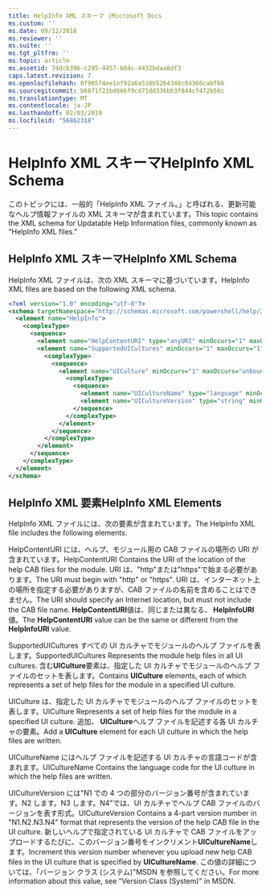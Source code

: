 ```yaml
---
title: HelpInfo XML スキーマ |Microsoft Docs
ms.custom: ''
ms.date: 09/12/2016
ms.reviewer: ''
ms.suite: ''
ms.tgt_pltfrm: ''
ms.topic: article
ms.assetid: 74dcb396-c295-4457-b84c-4432bdaa8df3
caps.latest.revision: 7
ms.openlocfilehash: 0f965f4ee1ef92a6a538b52b4348c04366cabf66
ms.sourcegitcommit: b6871f21bd666f9cd71dd336bb3f844cf472b56c
ms.translationtype: MT
ms.contentlocale: ja-JP
ms.lasthandoff: 02/03/2019
ms.locfileid: "56862318"
---
```

# <a name="helpinfo-xml-schema"></a><span data-ttu-id="7a6cc-102">HelpInfo XML スキーマ</span><span class="sxs-lookup"><span data-stu-id="7a6cc-102">HelpInfo XML Schema</span></span>

<span data-ttu-id="7a6cc-103">このトピックには、一般的「HelpInfo XML ファイル。」と呼ばれる、更新可能なヘルプ情報ファイルの XML スキーマが含まれています。</span><span class="sxs-lookup"><span data-stu-id="7a6cc-103">This topic contains the XML schema for Updatable Help Information files, commonly known as "HelpInfo XML files."</span></span>

## <a name="helpinfo-xml-schema"></a><span data-ttu-id="7a6cc-104">HelpInfo XML スキーマ</span><span class="sxs-lookup"><span data-stu-id="7a6cc-104">HelpInfo XML Schema</span></span>

<span data-ttu-id="7a6cc-105">HelpInfo XML ファイルは、次の XML スキーマに基づいています。</span><span class="sxs-lookup"><span data-stu-id="7a6cc-105">HelpInfo XML files are based on the following XML schema.</span></span>

```xml
<?xml version="1.0" encoding="utf-8"?>
<schema targetNamespace="http://schemas.microsoft.com/powershell/help/2010/05" xmlns="http://www.w3.org/2001/XMLSchema">
  <element name="HelpInfo">
    <complexType>
      <sequence>
        <element name="HelpContentURI" type="anyURI" minOccurs="1" maxOccurs="1" />
        <element name="SupportedUICultures" minOccurs="1" maxOccurs="1">
          <complexType>
            <sequence>
              <element name="UICulture" minOccurs="1" maxOccurs="unbounded">
                <complexType>
                  <sequence>
                    <element name="UICultureName" type="language" minOccurs="1" maxOccurs="1" />
                    <element name="UICultureVersion" type="string" minOccurs="1" maxOccurs="1" />
                  </sequence>
                </complexType>
              </element>
            </sequence>
          </complexType>
        </element>
      </sequence>
    </complexType>
  </element>
</schema>
```

## <a name="helpinfo-xml-elements"></a><span data-ttu-id="7a6cc-106">HelpInfo XML 要素</span><span class="sxs-lookup"><span data-stu-id="7a6cc-106">HelpInfo XML Elements</span></span>

<span data-ttu-id="7a6cc-107">HelpInfo XML ファイルには、次の要素が含まれています。</span><span class="sxs-lookup"><span data-stu-id="7a6cc-107">The HelpInfo XML file includes the following elements.</span></span>

<span data-ttu-id="7a6cc-108">HelpContentURI には、ヘルプ、モジュール用の CAB ファイルの場所の URI が含まれています。</span><span class="sxs-lookup"><span data-stu-id="7a6cc-108">HelpContentURI Contains the URI of the location of the help CAB files for the module.</span></span> <span data-ttu-id="7a6cc-109">URI は、"http"または"https"で始まる必要があります。</span><span class="sxs-lookup"><span data-stu-id="7a6cc-109">The URI must begin with "http" or "https".</span></span> <span data-ttu-id="7a6cc-110">URI は、インターネット上の場所を指定する必要がありますが、CAB ファイルの名前を含めることはできません。</span><span class="sxs-lookup"><span data-stu-id="7a6cc-110">The URI should specify an Internet location, but must not include the CAB file name.</span></span> <span data-ttu-id="7a6cc-111">**HelpContentURI**値は、同じまたは異なる、 **HelpInfoURI**値。</span><span class="sxs-lookup"><span data-stu-id="7a6cc-111">The **HelpContentURI** value can be the  same or different from the **HelpInfoURI** value.</span></span>

<span data-ttu-id="7a6cc-112">SupportedUICultures すべての UI カルチャでモジュールのヘルプ ファイルを表します。</span><span class="sxs-lookup"><span data-stu-id="7a6cc-112">SupportedUICultures Represents the module help files in all UI cultures.</span></span> <span data-ttu-id="7a6cc-113">含む**UICulture**要素は、指定した UI カルチャでモジュールのヘルプ ファイルのセットを表します。</span><span class="sxs-lookup"><span data-stu-id="7a6cc-113">Contains **UICulture** elements, each of which represents a set of help files for the module in a specified UI culture.</span></span>

<span data-ttu-id="7a6cc-114">UICulture は、指定した UI カルチャでモジュールのヘルプ ファイルのセットを表します。</span><span class="sxs-lookup"><span data-stu-id="7a6cc-114">UICulture Represents a set of help files for the module in a specified UI culture.</span></span> <span data-ttu-id="7a6cc-115">追加、 **UICulture**ヘルプ ファイルを記述する各 UI カルチャの要素。</span><span class="sxs-lookup"><span data-stu-id="7a6cc-115">Add a **UICulture** element for each UI culture in which the help files are written.</span></span>

<span data-ttu-id="7a6cc-116">UICultureName にはヘルプ ファイルを記述する UI カルチャの言語コードが含まれます。</span><span class="sxs-lookup"><span data-stu-id="7a6cc-116">UICultureName Contains the language code for the UI culture in which the help files are written.</span></span>

<span data-ttu-id="7a6cc-117">UICultureVersion には"N1 での 4 つの部分のバージョン番号が含まれています。N2 します。N3 します。N4"では、UI カルチャでヘルプ CAB ファイルのバージョンを表す形式。</span><span class="sxs-lookup"><span data-stu-id="7a6cc-117">UICultureVersion Contains a 4-part version number in "N1.N2.N3.N4" format that represents the version of the help CAB file in the UI culture.</span></span> <span data-ttu-id="7a6cc-118">新しいヘルプで指定されている UI カルチャで CAB ファイルをアップロードするたびに、このバージョン番号をインクリメント**UICultureName**します。</span><span class="sxs-lookup"><span data-stu-id="7a6cc-118">Increment this version number whenever you upload new help CAB files in the UI culture that is specified by **UICultureName**.</span></span> <span data-ttu-id="7a6cc-119">この値の詳細については、「バージョン クラス (システム)"MSDN を参照してください。</span><span class="sxs-lookup"><span data-stu-id="7a6cc-119">For more information about this value, see "Version Class (System)" in MSDN.</span></span>